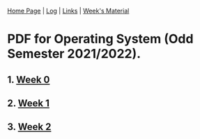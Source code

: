 [Home Page](.) | [Log](TXT/mylog.txt) | [Links](links.md) | [Week's Material](weeks.md)

# PDF for Operating System (Odd Semester 2021/2022).


## 1. [Week 0](https://os.vlsm.org/Slides/os00.pdf)
## 2. [Week 1](https://os.vlsm.org/Slides/os01.pdf)
## 3. [Week 2](https://os.vlsm.org/Slides/os02.pdf)
